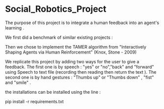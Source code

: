 # Social_Robotics_Project
The purpose of this project is to integrate a human feedback into an agent's learning .

We first did a benchmark of similar existing projects :


Then we chose to implement  the TAMER algorithm from "Interactively Shaping Agents via Human Reinforcement" (Knox, Stone - 2009)

We replicate this project by adding two ways for the user to give a feedback.
The first one is by speech : "yes" or "no","back" and "forward" using Speech to text file (recording then reading then return the text ).
The second one is by hand gestures : "Thumbs up" or "Thumbs down" , "fist" and "smile" .


the installations can be installed using the line :

pip install -r requirements.txt
